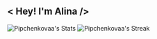 ## < Hey! I'm Alina />

<!--
**Pipchenkovaa/Pipchenkovaa** is a ✨ _special_ ✨ repository because its `README.md` (this file) appears on your GitHub profile.

Here are some ideas to get you started:

- 🔭 I’m currently working on ...
- 🌱 I’m currently learning ...
- 👯 I’m looking to collaborate on ...
- 🤔 I’m looking for help with ...
- 💬 Ask me about ...
- 📫 How to reach me: ...
- 😄 Pronouns: ...
- ⚡ Fun fact: ...
-->

![Pipchenkovaa's Stats](https://github-readme-stats.vercel.app/api?username=Pipchenkovaa&theme=dracula&show_icons=true&hide_border=true&count_private=true)
![Pipchenkovaa's Streak](https://github-readme-streak-stats.herokuapp.com/?user=Pipchenkovaa&theme=dracula&hide_border=true)
<!-- ![Pipchenkovaa's Top Languages](https://github-readme-stats.vercel.app/api/top-langs/?username=Pipchenkovaa&theme=dark&show_icons=true&hide_border=false&layout=compact) -->
